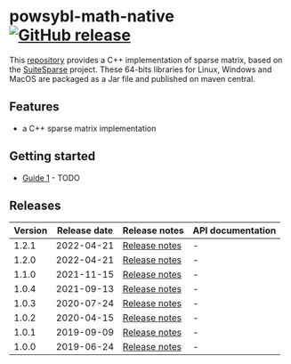 # powsybl-math-native [![GitHub release](https://img.shields.io/github/release/powsybl/powsybl-math-native.svg?sort=semver)](https://github.com/powsybl/powsybl-math-native/releases/)
This [repository](https://github.com/powsybl/powsybl-math-native) provides a C++ implementation of sparse matrix, based on the [SuiteSparse](http://faculty.cse.tamu.edu/davis/suitesparse.html) project. These 64-bits libraries for Linux, Windows and MacOS are packaged as a Jar file and published on maven central.  

## Features

-  a C++ sparse matrix implementation

## Getting started

- [Guide 1]() - TODO

## Releases

| Version | Release date | Release notes                                                                       | API documentation |
|---------|--------------|-------------------------------------------------------------------------------------|-------------------|
| 1.2.1   | 2022-04-21   | [Release notes](https://github.com/powsybl/powsybl-math-native/releases/tag/v1.2.1) | -                 |
| 1.2.0   | 2022-04-21   | [Release notes](https://github.com/powsybl/powsybl-math-native/releases/tag/v1.2.0) | -                 |
| 1.1.0   | 2021-11-15   | [Release notes](https://github.com/powsybl/powsybl-math-native/releases/tag/v1.1.0) | -                 |
| 1.0.4   | 2021-09-13   | [Release notes](https://github.com/powsybl/powsybl-math-native/releases/tag/v1.0.4) | -                 |
| 1.0.3   | 2020-07-24   | [Release notes](https://github.com/powsybl/powsybl-math-native/releases/tag/v1.0.3) | -                 |
| 1.0.2   | 2020-04-15   | [Release notes](https://github.com/powsybl/powsybl-math-native/releases/tag/v1.0.2) | -                 |
| 1.0.1   | 2019-09-09   | [Release notes](https://github.com/powsybl/powsybl-math-native/releases/tag/v1.0.1) | -                 |
| 1.0.0   | 2019-06-24   | [Release notes](https://github.com/powsybl/powsybl-math-native/releases/tag/v1.0.0) | -                 |
